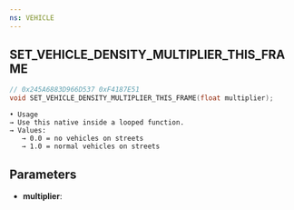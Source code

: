 ```yaml
---
ns: VEHICLE
---
```

## SET_VEHICLE_DENSITY_MULTIPLIER_THIS_FRAME

```c
// 0x245A6883D966D537 0xF4187E51
void SET_VEHICLE_DENSITY_MULTIPLIER_THIS_FRAME(float multiplier);
```

```
• Usage  
→ Use this native inside a looped function.  
→ Values:  
   → 0.0 = no vehicles on streets  
   → 1.0 = normal vehicles on streets  
```

## Parameters
* **multiplier**: 

